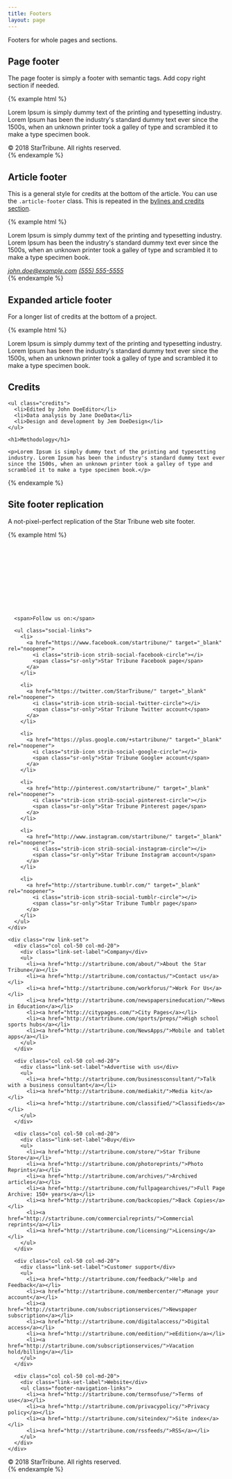 ```yaml
---
title: Footers
layout: page
---
```


Footers for whole pages and sections.

## Page footer

The page footer is simply a footer with semantic tags. Add copy right section if needed.

{% example html %}

<footer role="contentinfo" class="with-copyright">
  <div class="container-lg">
    <p>Lorem Ipsum is simply dummy text of the printing and typesetting industry. Lorem Ipsum has been the industry's standard dummy text ever since the 1500s, when an unknown printer took a galley of type and scrambled it to make a type specimen book.</p>
  </div>

  <div class="copyright">
    <div class="container-lg">
      &copy; 2018 StarTribune. All rights reserved.
    </div>
  </div>
</footer>
{% endexample %}

## Article footer

This is a general style for credits at the bottom of the article. You can use the `.article-footer` class. This is repeated in the [bylines and credits section](./credits.html).

{% example html %}

<article>
  <p>Lorem Ipsum is simply dummy text of the printing and typesetting industry. Lorem Ipsum has been the industry's standard dummy text ever since the 1500s, when an unknown printer took a galley of type and scrambled it to make a type specimen book.</p>

  <footer class="article-footer">
    <div class="byline">
      <address>
        <a rel="author" href="mailto:john.doe@example.com">john.doe@example.com</a>
        <a rel="author" href="tel:1-555-555-5555">(555) 555-5555</a>
      </address>
    </div>
  </footer>
</article>
{% endexample %}

## Expanded article footer

For a longer list of credits at the bottom of a project.

{% example html %}

<article>
  <p>Lorem Ipsum is simply dummy text of the printing and typesetting industry. Lorem Ipsum has been the industry's standard dummy text ever since the 1500s, when an unknown printer took a galley of type and scrambled it to make a type specimen book.</p>

  <footer class="article-footer">
    <h1>Credits</h1>

    <ul class="credits">
      <li>Edited by John DoeEditor</li>
      <li>Data analysis by Jane DoeData</li>
      <li>Design and development by Jem DoeDesign</li>
    </ul>

    <h1>Methodology</h1>

    <p>Lorem Ipsum is simply dummy text of the printing and typesetting industry. Lorem Ipsum has been the industry's standard dummy text ever since the 1500s, when an unknown printer took a galley of type and scrambled it to make a type specimen book.</p>

  </footer>
</article>
{% endexample %}

## Site footer replication

A not-pixel-perfect replication of the Star Tribune web site footer.

{% example html %}

<footer role="contentinfo" class="with-copyright footer-strib-site">
  <div class="container-lg">
    <div class="footer-strib-site-top-section">      
      <svg class="strib-icon-svg logo">
        <use xlink:href="#strib-strib-logo"></use>
      </svg>

      <span>Follow us on:</span>

      <ul class="social-links">
        <li>
          <a href="https://www.facebook.com/startribune/" target="_blank" rel="noopener">
            <i class="strib-icon strib-social-facebook-circle"></i>
            <span class="sr-only">Star Tribune Facebook page</span>
          </a>
        </li>

        <li>
          <a href="https://twitter.com/StarTribune/" target="_blank" rel="noopener">
            <i class="strib-icon strib-social-twitter-circle"></i>
            <span class="sr-only">Star Tribune Twitter account</span>
          </a>
        </li>

        <li>
          <a href="https://plus.google.com/+startribune/" target="_blank" rel="noopener">
            <i class="strib-icon strib-social-google-circle"></i>
            <span class="sr-only">Star Tribune Google+ account</span>
          </a>
        </li>

        <li>
          <a href="http://pinterest.com/startribune/" target="_blank" rel="noopener">
            <i class="strib-icon strib-social-pinterest-circle"></i>
            <span class="sr-only">Star Tribune Pinterest page</span>
          </a>
        </li>

        <li>
          <a href="http://www.instagram.com/startribune/" target="_blank" rel="noopener">
            <i class="strib-icon strib-social-instagram-circle"></i>
            <span class="sr-only">Star Tribune Instagram account</span>
          </a>
        </li>

        <li>
          <a href="http://startribune.tumblr.com/" target="_blank" rel="noopener">
            <i class="strib-icon strib-social-tumblr-circle"></i>
            <span class="sr-only">Star Tribune Tumblr page</span>
          </a>
        </li>
      </ul>
    </div>

    <div class="row link-set">
      <div class="col col-50 col-md-20">
        <div class="link-set-label">Company</div>
        <ul>
          <li><a href="http://startribune.com/about/">About the Star Tribune</a></li>
          <li><a href="http://startribune.com/contactus/">Contact us</a></li>
          <li><a href="http://startribune.com/workforus/">Work For Us</a></li>
          <li><a href="http://startribune.com/newspapersineducation/">News in Education</a></li>
          <li><a href="http://citypages.com/">City Pages</a></li>
          <li><a href="http://startribune.com/sports/preps/">High school sports hubs</a></li>
          <li><a href="http://startribune.com/NewsApps/">Mobile and tablet apps</a></li>
        </ul>
      </div>

      <div class="col col-50 col-md-20">
        <div class="link-set-label">Advertise with us</div>
        <ul>
          <li><a href="http://startribune.com/businessconsultant/">Talk with a business consultant</a></li>
          <li><a href="http://startribune.com/mediakit/">Media kit</a></li>
          <li><a href="http://startribune.com/classified/">Classifieds</a></li>
        </ul>
      </div>

      <div class="col col-50 col-md-20">
        <div class="link-set-label">Buy</div>
        <ul>
          <li><a href="http://startribune.com/store/">Star Tribune Store</a></li>
          <li><a href="http://startribune.com/photoreprints/">Photo Reprints</a></li>
          <li><a href="http://startribune.com/archives/">Archived articles</a></li>
          <li><a href="http://startribune.com/fullpagearchives/">Full Page Archive: 150+ years</a></li>
          <li><a href="http://startribune.com/backcopies/">Back Copies</a></li>
          <li><a href="http://startribune.com/commercialreprints/">Commercial reprints</a></li>
          <li><a href="http://startribune.com/licensing/">Licensing</a></li>
        </ul>
      </div>

      <div class="col col-50 col-md-20">
        <div class="link-set-label">Customer support</div>
        <ul>
          <li><a href="http://startribune.com/feedback/">Help and Feedback</a></li>
          <li><a href="http://startribune.com/membercenter/">Manage your account</a></li>
          <li><a href="http://startribune.com/subscriptionservices/">Newspaper subscription</a></li>
          <li><a href="http://startribune.com/digitalaccess/">Digital access</a></li>
          <li><a href="http://startribune.com/eedition/">eEdition</a></li>
          <li><a href="http://startribune.com/subscriptionservices/">Vacation hold/billing</a></li>
        </ul>
      </div>

      <div class="col col-50 col-md-20">
        <div class="link-set-label">Website</div>
        <ul class="footer-navigation-links">
          <li><a href="http://startribune.com/termsofuse/">Terms of use</a></li>
          <li><a href="http://startribune.com/privacypolicy/">Privacy policy</a></li>
          <li><a href="http://startribune.com/siteindex/">Site index</a></li>
          <li><a href="http://startribune.com/rssfeeds/">RSS</a></li>
        </ul>
      </div>
    </div>

  </div>

  <div class="copyright">
    <div class="container-lg">
      &copy; 2018 StarTribune. All rights reserved.
    </div>
  </div>
</footer>
{% endexample %}
